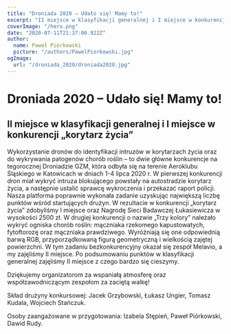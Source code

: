```yaml
---
title: "Droniada 2020 – Udało się! Mamy to!"
excerpt: "II miejsce w klasyfikacji generalnej i I miejsce w konkurencji „korytarz życia”"
coverImage: "/hero.png"
date: "2020-07-11T21:37:06.922Z"
author:
  name: Paweł Piórkowski
  picture: "/authors/PawelPiorkowski.jpg"
ogImage:
  url: "/droniada_2020/droniada2020.jpg"
---
```


# Droniada 2020 – Udało się! Mamy to!

## II miejsce w klasyfikacji generalnej i I miejsce w konkurencji „korytarz życia”

Wykorzystanie dronów do identyfikacji intruzów w korytarzach życia oraz do wykrywania patogenów chorób roślin – to dwie główne konkurencje na tegorocznej Droniadzie GZM, która odbyła się na terenie Aeroklubu Śląskiego w Katowicach w dniach 1-4 lipca 2020 r. W pierwszej konkurencji dron miał wykryć intruza blokującego powstały na autostradzie korytarz życia, a następnie ustalić sprawcę wykroczenia i przekazać raport policji. Nasza platforma poprawnie wykonała zadanie uzyskując największą liczbę punktów wśród startujących drużyn. W rezultacie w konkurencji „korytarz życia” zdobyliśmy I miejsce oraz Nagrodę Sieci Badawczej Łukasiewicza w wysokości 2500 zł. W drugiej konkurencji o nazwie „Trzy kolory” należało wykryć ogniska chorób roślin: mączniaka rzekomego kapustowatych, fytoftorozę oraz mączniaka prawdziwego. Wyróżniają się one odpowiednią barwą RGB, przyporządkowaną figurą geometryczną i wielkością zajętej powierzchni. W tym zadaniu bezkonkurencyjny okazał się zespół Melavio, a my zajęliśmy II miejsce. Po podsumowaniu punktów w klasyfikacji generalnej zajęliśmy II miejsce z czego  bardzo się cieszymy. 

Dziękujemy organizatorom za wspaniałą atmosferę oraz współzawodniczącym zespołom za zaciętą walkę!

Skład drużyny konkursowej: Jacek Grzybowski, Łukasz Ungier, Tomasz Kudala, Wojciech Stańczuk. 

Osoby zaangażowane w przygotowania: Izabela Stępień, Paweł Piórkowski, Dawid Rudy.
